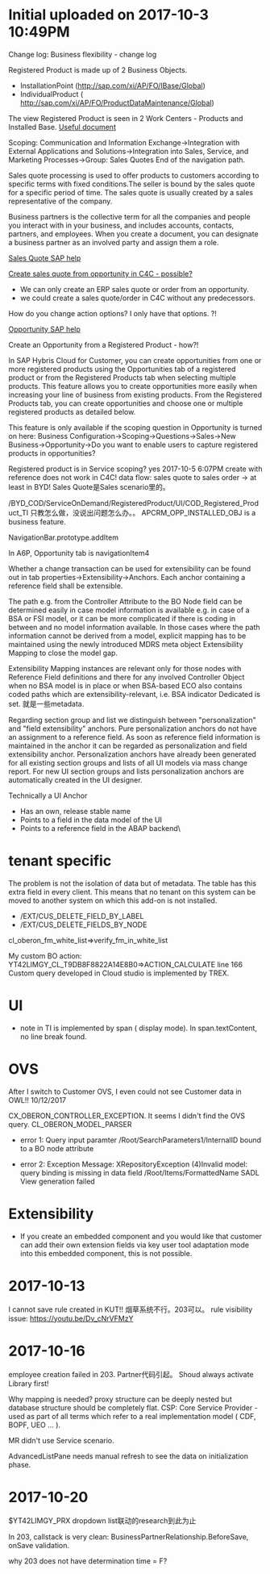 # Initial uploaded on 2017-10-3 10:49PM

Change log: Business flexibility - change log

Registered Product  is made up of 2 Business Objects.

* InstallationPoint (http://sap.com/xi/AP/FO/IBase/Global)
* IndividualProduct ( http://sap.com/xi/AP/FO/ProductDataMaintenance/Global)

The view Registered Product is seen in 2 Work Centers - Products and Installed Base.
[Useful document](https://archive.sap.com/documents/docs/DOC-68151)

Scoping: Communication and Information Exchange->Integration with External Applications and Solutions->Integration into Sales, Service, and Marketing Processes->Group: Sales Quotes End of the navigation path.

Sales quote processing is used to offer products to customers according to specific terms with fixed conditions.The seller is bound by the sales quote for a specific period of time. The sales quote is usually created by a sales representative of the company.

Business partners is the collective term for all the companies and people you interact with in your business, and includes accounts, contacts, partners, and employees. When you create a document, you can designate a business partner as an involved party and assign them a role.

[Sales Quote SAP help](https://cp.hana.ondemand.com/dps/d/preview/6029d1035487452d858f1cdf229f4af1/1508/en-US/frameset.html?187da78e763d1014add6efccbd6607e6.html)

[Create sales quote from opportunity in C4C - possible?](https://archive.sap.com/discussions/thread/3783575)

* We can only create an ERP sales quote or order from an opportunity.
* we could create a sales quote/order in C4C without any predecessors.

How do you change action options? I only have that options. ?!

[Opportunity SAP help](https://help.sap.com/viewer/637db7a0d01e47009d9420e9a927c571/1708/en-US/7c26aed20dda43adabb14c5b281b3963.html#loio7c26aed20dda43adabb14c5b281b3963)

Create an Opportunity from a Registered Product - how?!

>
In SAP Hybris Cloud for Customer, you can create opportunities from one or more registered products using the Opportunities tab of a registered product or from the Registered Products tab when selecting multiple products. This feature allows you to create opportunities more easily when increasing your line of business from existing products. From the Registered Products tab, you can create opportunities and choose one or multiple registered products as detailed below.

This feature is only available if the scoping question in Opportunity is turned on here:  Business Configuration->Scoping->Questions->Sales->New Business->Opportunity->Do you want to enable users to capture registered products in opportunities? 

Registered product is in Service scoping? yes 2017-10-5 6:07PM
create with reference does not work in C4C!
data flow: sales quote to sales order -> at least in BYD!
Sales Quote是Sales scenario里的。

/BYD_COD/ServiceOnDemand/RegisteredProduct/UI/COD_Registered_Product_TI
只教怎么做，没说出问题怎么办。。
APCRM_OPP_INSTALLED_OBJ is a business feature.

NavigationBar.prototype.addItem

In A6P, Opportunity tab is navigationItem4

Whether a change transaction can be used for extensibility can be found out in tab properties->Extensibility->Anchors. Each anchor containing a reference field shall be extensible.  

The path e.g. from the Controller Attribute to the BO Node field can be determined easily in case model information is available e.g. in case of a BSA or FSI model, or it can be more complicated if there is coding in between and no model information available. In those cases where the path information cannot be derived from a model, explicit mapping has to be maintained using the newly introduced MDRS meta object Extensibility Mapping to close the model gap. 

Extensibility Mapping instances are relevant only for those nodes with Reference Field definitions and there for any involved Controller Object when no BSA model is in place or when BSA-based ECO also contains coded paths which are extensibility-relevant, i.e. BSA indicator Dedicated is set. 就是一些metadata.

Regarding section group and list we distinguish between "personalization" and "field extensibility" anchors. Pure personalization anchors do not have an assignment to a reference field. As soon as reference field information is maintained in the anchor it can be regarded as personalization and field extensibility anchor. Personalization anchors have already been generated for all existing section groups and lists of all UI models via mass change report. For new UI section groups and lists personalization anchors are automatically created in the UI designer.

Technically a UI Anchor
* Has an own, release stable name
* Points to a field in the data model of the UI
* Points to a reference field in the ABAP backend\

# tenant specific

The problem is not the isolation of data but of metadata. The table has this extra field in every client. This means that no tenant on this system can be moved to another system on which this add-on is not installed.

* /EXT/CUS_DELETE_FIELD_BY_LABEL
* /EXT/CUS_DELETE_FIELDS_BY_NODE

cl_oberon_fm_white_list=>verify_fm_in_white_list

My custom BO action: YT42LIMGY_CL_T9DB8F8822A14E8B0=>ACTION_CALCULATE line 166
Custom query developed in Cloud studio is implemented by TREX. 

# UI

* note in TI is implemented by span ( display mode). In span.textContent, no line break found.

# OVS

After I switch to Customer OVS, I even could not see Customer data in OWL!! 10/12/2017

CX_OBERON_CONTROLLER_EXCEPTION. It seems I didn't find the OVS query. CL_OBERON_MODEL_PARSER

* error 1: Query input paramter /Root/SearchParameters1/InternalID bound to a BO node attribute

* error 2: Exception Message: XRepositoryException (4)Invalid model: query binding is missing in data field /Root/Items/FormattedName
SADL View generation failed

# Extensibility

* If you create an embedded component and you would like that customer can add their own extension fields via key user tool adaptation mode into this embedded component, this is not possible.

# 2017-10-13

I cannot save rule created in KUT!! 烟草系统不行。203可以。
rule visibility issue: https://youtu.be/Dv_cNrVFMzY

# 2017-10-16

employee creation failed in 203. Partner代码引起。
Shoud always activate Library first!

Why mapping is needed? proxy structure can be deeply nested but database structure should be completely flat.
CSP: Core Service Provider - used as part of all terms which refer to a real implementation model ( CDF,
BOPF, UEO ... ).

MR didn't use Service scenario.

AdvancedListPane needs manual refresh to see the data on initialization phase.

# 2017-10-20

$YT42LIMGY_PRX dropdown list联动的research到此为止

In 203, callstack is very clean: BusinessPartnerRelationship.BeforeSave, onSave validation.

why 203 does not have determination time = F?